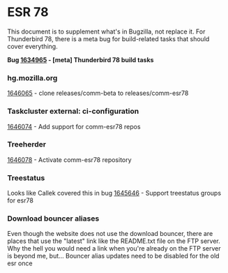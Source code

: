 ESR 78
========================

This document is to supplement what's in Bugzilla, not replace it. For Thunderbird 78, there is a meta bug for build-related tasks that should cover everything.

**Bug [1634965](http://bugzil.la/1634965) - [meta] Thunderbird 78 build tasks**


### hg.mozilla.org

[1646065](http://bugzil.la/1646065) - clone releases/comm-beta to releases/comm-esr78


### Taskcluster external: ci-configuration

[1646074](http://bugzil.la/1646074) - Add support for comm-esr78 repos


### Treeherder

[1646078](http://bugzil.la/1646078) - Activate comm-esr78 repository

### Treestatus

Looks like Callek covered this in bug [1645646](http://bugzil.la/1645646) - Support treestatus groups for esr78

### Download bouncer aliases

Even though the website does not use the download bouncer, there are places that use the "latest" link like the README.txt file on the FTP server. Why the hell you would need a link when you're already on the FTP server is beyond me, but...
Bouncer alias updates need to be disabled for the old esr once 